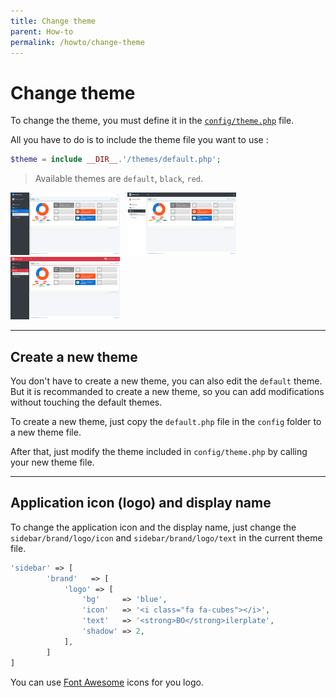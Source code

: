 ```yaml
---
title: Change theme
parent: How-to
permalink: /howto/change-theme
---
```


# Change theme

To change the theme, you must define it in the [`config/theme.php`](/configuration/theme) file.

All you have to do is to include the theme file you want to use :

```php
$theme = include __DIR__.'/themes/default.php';
```

> Available themes are `default`, `black`, `red`.

<a href="../assets/img/logs_stats.png" class="img-link"><img src="../assets/img/logs_stats.png" style="max-width:100%;height:100px;margin-right:.5rem" /></a>
<a href="../assets/img/theme_black.png" class="img-link"><img src="../assets/img/theme_black.png" style="max-width:100%;height:100px;margin-right:.5rem" /></a>
<a href="../assets/img/theme_red.png" class="img-link"><img src="../assets/img/theme_red.png" style="max-width:100%;height:100px;margin-right:.5rem" /></a>

---

## Create a new theme

You don't have to create a new theme, you can also edit the `default` theme. But it is recommanded to create a new theme, so you can add modifications without touching the default themes.

To create a new theme, just copy the `default.php` file in the `config` folder to a new theme file. 

After that, just modify the theme included in `config/theme.php` by calling your new theme file.

---

## Application icon (logo) and display name

To change the application icon and the display name, just change the `sidebar/brand/logo/icon` and `sidebar/brand/logo/text` in the current theme file.

```php
'sidebar' => [
        'brand'   => [
            'logo' => [
                'bg'     => 'blue',
                'icon'   => '<i class="fa fa-cubes"></i>',
                'text'   => '<strong>BO</strong>ilerplate',
                'shadow' => 2,
            ],
        ]
]
```

You can use [Font Awesome](https://fontawesome.com/icons?d=gallery&m=free) icons for you logo.
